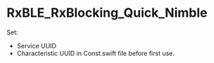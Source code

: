 # RxBLE_RxBlocking_Quick_Nimble

Set:
 - Service UUID
 - Characteristic UUID
 in Const.swift file before first use.
